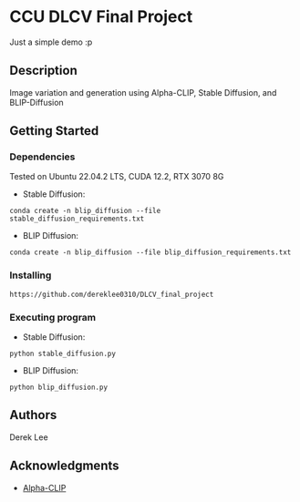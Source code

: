 # CCU DLCV Final Project

Just a simple demo :p

## Description

Image variation and generation using Alpha-CLIP, Stable Diffusion, and BLIP-Diffusion


## Getting Started

### Dependencies

Tested on Ubuntu 22.04.2 LTS, CUDA 12.2, RTX 3070 8G 

- Stable Diffusion:
```
conda create -n blip_diffusion --file stable_diffusion_requirements.txt
```
- BLIP Diffusion:
```
conda create -n blip_diffusion --file blip_diffusion_requirements.txt
```

### Installing
```
https://github.com/dereklee0310/DLCV_final_project
```

### Executing program
- Stable Diffusion:
```
python stable_diffusion.py
```
- BLIP Diffusion:
```
python blip_diffusion.py
```

## Authors

Derek Lee

## Acknowledgments
* [Alpha-CLIP](https://github.com/SunzeY/AlphaCLIP)